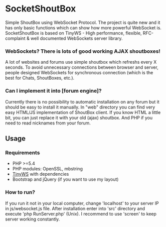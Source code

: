 # SocketShoutBox

Simple ShoutBox using WebSocket Protocol. The project is quite new and it has only basic functions which can show how more powerful WebSocket is. 
SocketShoutBox is based on TinyWS - High performance, flexible, RFC-complaint & well documented WebSockets server library.

### WebSockets? There is lots of good working AJAX shoutboxes!
A lot of websites and forums use simple shoutbox which refreshs every X seconds. To avoid unnecessary connections between browser and server, people designed WebSockets for synchronous connection (which is the best for Chats, ShoutBoxes, etc.).


### Can I implement it into [forum engine]?
Currently there is no possibility to automatic installation on any forum but it should be easy to install it manually. In "web" directory you can find very easy HTML/JS implementation of ShoutBox client. If you know HTML a little bit, you can just replace it with your old (ajax) shoutbox.
And PHP if you need to read nicknames from your forum. 

## Usage
### Requirements
  * PHP >=5.4
  * PHP modules: OpenSSL, mbstring
  * [TinyWS](https://github.com/kiler129/TinyWs) with dependencies
  * Bootstrap and jQuery (if you want to use my layout)

### How to run?
If you run it not in your local computer, change 'localhost' to your server IP in js/websocket.js file.
After installation enter into 'src' directory and execute 'php RunServer.php' (Unix). I recommend to use 'screen' to keep server working constantly.
